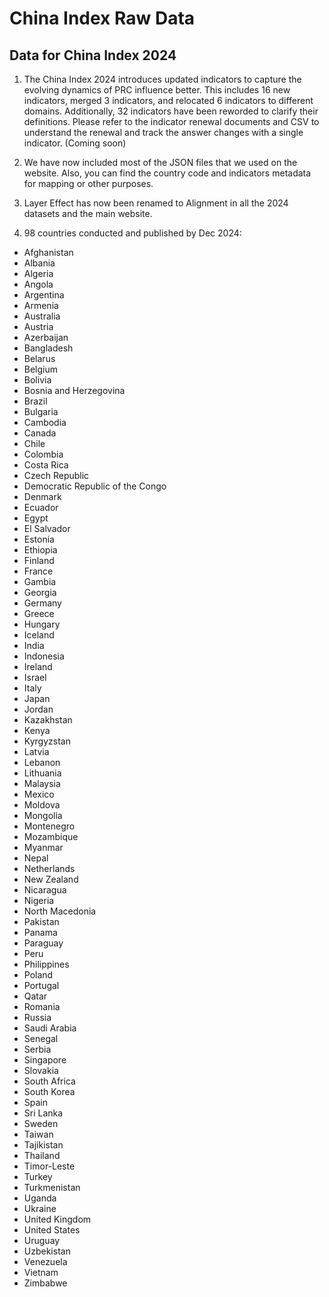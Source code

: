 # China Index Raw Data

## Data for China Index 2024

1. The China Index 2024 introduces updated indicators to capture the evolving dynamics of PRC influence better. This includes 16 new indicators, merged 3 indicators, and relocated 6 indicators to different domains. Additionally, 32 indicators have been reworded to clarify their definitions. Please refer to the indicator renewal documents and CSV to understand the renewal and track the answer changes with a single indicator. (Coming soon)

2. We have now included most of the JSON files that we used on the website. Also, you can find the country code and indicators metadata for mapping or other purposes.

3. Layer Effect has now been renamed to Alignment in all the 2024 datasets and the main website.

4. 98 countries conducted and published by Dec 2024:

- Afghanistan
- Albania
- Algeria
- Angola
- Argentina
- Armenia
- Australia
- Austria
- Azerbaijan
- Bangladesh
- Belarus
- Belgium
- Bolivia
- Bosnia and Herzegovina
- Brazil
- Bulgaria
- Cambodia
- Canada
- Chile
- Colombia
- Costa Rica
- Czech Republic
- Democratic Republic of the Congo
- Denmark
- Ecuador
- Egypt
- El Salvador
- Estonia
- Ethiopia
- Finland
- France
- Gambia
- Georgia
- Germany
- Greece
- Hungary
- Iceland
- India
- Indonesia
- Ireland
- Israel
- Italy
- Japan
- Jordan
- Kazakhstan
- Kenya
- Kyrgyzstan
- Latvia
- Lebanon
- Lithuania
- Malaysia
- Mexico
- Moldova
- Mongolia
- Montenegro
- Mozambique
- Myanmar
- Nepal
- Netherlands
- New Zealand
- Nicaragua
- Nigeria
- North Macedonia
- Pakistan
- Panama
- Paraguay
- Peru
- Philippines
- Poland
- Portugal
- Qatar
- Romania
- Russia
- Saudi Arabia
- Senegal
- Serbia
- Singapore
- Slovakia
- South Africa
- South Korea
- Spain
- Sri Lanka
- Sweden
- Taiwan
- Tajikistan
- Thailand
- Timor-Leste
- Turkey
- Turkmenistan
- Uganda
- Ukraine
- United Kingdom
- United States
- Uruguay
- Uzbekistan
- Venezuela
- Vietnam
- Zimbabwe



